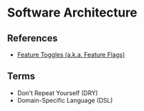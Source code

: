 # Software Architecture

<!--
https://github.com/thangchung/go-coffeeshop
https://github.com/mehdihadeli/awesome-software-architecture

https://linkedin.com/learning/paths/become-a-software-developer
https://linkedin.com/learning/software-architecture-from-developer-to-architect/wisdom-in-software-engineering
https://linkedin.com/learning/software-architecture-patterns-for-developers/best-practices-and-blueprints
-->

## References

- [Feature Toggles (a.k.a. Feature Flags)](/feature-toggles.md)

## Terms

- Don't Repeat Yourself (DRY)
- Domain-Specific Language (DSL)

<!--
## Bootstrap

### Node.js

- README
- EditorConfig
- Security Policy
- Yarn (>= 2) Init
- Prettier
- Linters (yamllint, ESLint, shellcheck)
- Husky (commitlint, lint-staged)
- TurboRepo
- Next.js
- Vercel
- GitHub
  - Workflows (codeql-analysis, notfoundbot)
-->

<!--
- DeepSource
- dependabot
-->

<!--
opencollective
cofundable

---
Architecture Decision Records (ADRs)
-->
